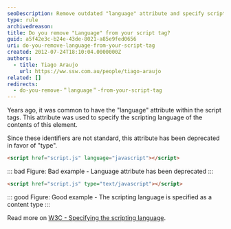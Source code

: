 ```yaml
---
seoDescription: Remove outdated "language" attribute and specify scripting language as a content type instead.
type: rule
archivedreason:
title: Do you remove "Language" from your script tag?
guid: a5f42e3c-b24e-43de-8021-a85e9fed0656
uri: do-you-remove-language-from-your-script-tag
created: 2012-07-24T18:10:04.0000000Z
authors:
  - title: Tiago Araujo
    url: https://ww.ssw.com.au/people/tiago-araujo
related: []
redirects:
  - do-you-remove-＂language＂-from-your-script-tag
---
```


Years ago, it was common to have the "language" attribute within the script tags. This attribute was used to specify the scripting language of the contents of this element.

<!--endintro-->

Since these identifiers are not standard, this attribute has been deprecated in favor of "type".

```html
<script href="script.js" language="javascript"></script>
```

::: bad
Figure: Bad example - Language attribute has been deprecated
:::

```html
<script href="script.js" type="text/javascript"></script>
```

::: good
Figure: Good example - The scripting language is specified as a content type
:::

Read more on [W3C - Specifying the scripting language](https://www.w3.org/TR/html4/interact/scripts.html#h-18.2.2).
